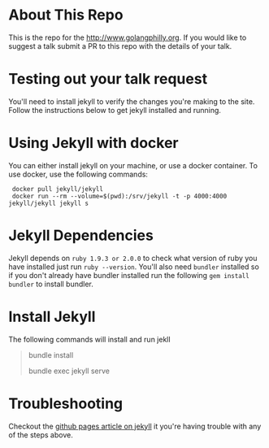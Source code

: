 About This Repo
===============

This is the repo for the http://www.golangphilly.org. If you would like to suggest a talk submit a PR to this repo with the details of your talk.

Testing out your talk request
============================

You'll need to install jekyll to verify the changes you're making to the site. Follow the instructions below to get jekyll installed and running.

Using Jekyll with docker
========================

You can either install jekyll on your machine, or use a docker container.  To use docker, use the following commands:

     docker pull jekyll/jekyll
     docker run --rm --volume=$(pwd):/srv/jekyll -t -p 4000:4000 jekyll/jekyll jekyll s



Jekyll Dependencies
===================

Jekyll depends on `ruby 1.9.3 or 2.0.0` to check what version of ruby you have installed just run `ruby --version`. You'll also need `bundler` installed so if you don't already have bundler installed run the following `gem install bundler` to install bundler.

Install Jekyll
==============

The following commands will install and run jekll

> bundle install
>
> bundle exec jekyll serve

Troubleshooting
===============

Checkout the [github pages article on jekyll](https://help.github.com/articles/using-jekyll-with-pages/) it you're having trouble with any of the steps above.
